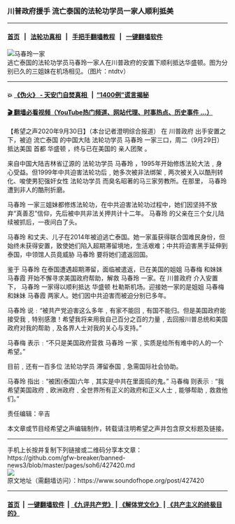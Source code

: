 ### 川普政府援手 流亡泰国的法轮功学员一家人顺利抵美
------------------------

#### [首页](https://github.com/gfw-breaker/banned-news3/blob/master/README.md) &nbsp;&nbsp;|&nbsp;&nbsp; [法轮功真相](https://github.com/begood0513/basic/blob/master/README.md)  &nbsp;&nbsp;|&nbsp;&nbsp; [手把手翻墙教程](https://github.com/gfw-breaker/guides/wiki)  &nbsp;&nbsp;|&nbsp;&nbsp; [一键翻墙软件](https://github.com/gfw-breaker/nogfw/blob/master/README.md)  



<div><img alt="马春玲一家" src="https://img.soundofhope.org/2020-09/photo_2020-09-30_14-38-45-1601491871824.jpg"/>
<br/><figcaption class="caption">
 逃亡泰国的法轮功学员马春玲一家人在川普政府的安置下顺利抵达华盛顿。图为分别已久的三姐妹在机场相见。（图片：ntdtv）
</figcaption></div><hr/>

#### 💥 [《伪火》 - 天安门自焚真相 ](http://158.247.195.190:10000/videos/blog/weihuo.html)&nbsp; |&nbsp; [“1400例”谎言揭秘  ](http://158.247.195.190:10000/videos/blog/jiexi1400.html)

#### [ 🎬  翻墙必看视频（YouTube热门频道、网站代理、时事热点、历史事件 ...）](https://github.com/gfw-breaker/links/blob/master/banned.md)

<div><div class="Content__Wrapper sc-1bvya0-0 grZQxZ">
 <p class="meta-top">
  <span class="meta">
   【希望之声2020年9月30日】（本台记者澄明综合报道）
  </span>
  在
  <ok href="/term/3532">
   川普政府
  </ok>
  出手安置之下，被迫
  <ok href="/term/387667">
   流亡泰国
  </ok>
  的中国大陆
  <ok href="/term/1633">
   法轮功学员
  </ok>
  <ok href="/term/387664">
   马春玲
  </ok>
  一家三口，周二（9月29日）
  <ok href="/term/387670">
   抵达美国
  </ok>
  首都
  <ok href="/term/5350">
   华盛顿
  </ok>
  ，终与已在美国的
  <ok href="/term/387673">
   亲人团聚
  </ok>
  。
 </p>
 <p>
  来自中国大陆吉林省辽源的
  <ok href="/term/1633">
   法轮功学员
  </ok>
  <ok href="/term/387664">
   马春玲
  </ok>
  ，1995年开始修炼法轮大法﹐身心受益。但1999年中共迫害法轮功后﹐她多次被非法绑架﹐两次被关入以酷刑转化、唆使男犯强奸女性
  <ok href="/term/1633">
   法轮功学员
  </ok>
  而臭名昭著的马三家劳教所。在那里，
  <ok href="/term/387664">
   马春玲
  </ok>
  遭到非人的酷刑折磨。
 </p>
 <div class="AD_Embed__Wrap-sc-1xslmin-0 igMuqX module desktop">
  <div>
  </div>
 </div>
 <p>
  <ok href="/term/387664">
   马春玲
  </ok>
  一家三姐妹都修炼法轮功，在中共迫害法轮功过程中，她们因坚持不放弃“真善忍”信仰，先后被中共非法关押共计十二年。
  <ok href="/term/387664">
   马春玲
  </ok>
  的父亲在三个女儿陆续被抓后，一夜间白了头。
 </p>
 <p>
  <ok href="/term/387664">
   马春玲
  </ok>
  和丈夫、儿子在2014年被迫逃亡泰国。她一家虽获得联合国难民身份，但始终未获得安置，致使她们陷入超期滞留境地，生活艰难；中共将迫害黑手延伸到泰国，中领馆人员竟威胁
  <ok href="/term/387664">
   马春玲
  </ok>
  要将她们遣返回国。
 </p>
 <p>
  鉴于
  <ok href="/term/387664">
   马春玲
  </ok>
  在泰国遭遇超期滞留，面临被遣返，已在美国的姐姐
  <ok href="/term/387676">
   马春梅
  </ok>
  和妹妹
  <ok href="/term/387679">
   马春霞
  </ok>
  开始不懈寻求美国政府帮助，解救
  <ok href="/term/387664">
   马春玲
  </ok>
  一家。在
  <ok href="/term/3532">
   川普政府
  </ok>
  介入安置下，
  <ok href="/term/387664">
   马春玲
  </ok>
  一家得以顺利抵达
  <ok href="/term/5350">
   华盛顿
  </ok>
  杜勒斯机场。迎接她一家的是姐姐
  <ok href="/term/387676">
   马春梅
  </ok>
  和妹妹
  <ok href="/term/387679">
   马春霞
  </ok>
  两家人。她们因中共迫害而被迫分别已多年。
 </p>
 <p>
  <ok href="/term/387664">
   马春玲
  </ok>
  说﹕“被共产党迫害这么多年﹐有家不能回﹐有国不能归。但是美国政府能接受我﹐特别感激！希望我将来用我自己百分之百的力量﹐去回报川普总统和美国政府对我的帮助﹐及各界人士对我的关心与支持。”
 </p>
 <p>
  <ok href="/term/387676">
   马春梅
  </ok>
  表示﹕“不只是美国政府营救
  <ok href="/term/387664">
   马春玲
  </ok>
  一家﹐实质是给所有难中的人的一个希望。”
 </p>
 <p>
  目前﹐还有一百多位
  <ok href="/term/1633">
   法轮功学员
  </ok>
  滞留泰国﹐急需国际社会协助。
 </p>
 <p>
  <ok href="/term/387664">
   马春玲
  </ok>
  指出﹕“被困(泰国)六年﹐其实是中共在里面捣的鬼。”
  <ok href="/term/387676">
   马春梅
  </ok>
  则表示﹕“我希望美国政府﹑欧洲政府﹑全世界所有正义的政府和正义人士﹐能够帮助﹐救救他们。”
 </p>
 <p class="meta-btm">
  责任编辑：辛吉
 </p>
 <p class="meta-btm">
  本文章或节目经希望之声编辑制作，转载请注明希望之声并包含原文标题及链接。
 </p>
</div>
</div>
<hr/>
手机上长按并复制下列链接或二维码分享本文章：<br/>
https://github.com/gfw-breaker/banned-news3/blob/master/pages/soh6/427420.md <br/>
<a href='https://github.com/gfw-breaker/banned-news3/blob/master/pages/soh6/427420.md'><img src='https://github.com/gfw-breaker/banned-news3/blob/master/pages/soh6/427420.md.png'/></a> <br/>
原文地址（需翻墙访问）：https://www.soundofhope.org/post/427420


------------------------
#### [首页](https://github.com/gfw-breaker/banned-news3/blob/master/README.md) &nbsp;|&nbsp; [一键翻墙软件](https://github.com/gfw-breaker/nogfw/blob/master/README.md) &nbsp;| [《九评共产党》](https://github.com/gfw-breaker/9ping.md/blob/master/README.md#九评之一评共产党是什么) | [《解体党文化》](https://github.com/gfw-breaker/jtdwh.md/blob/master/README.md) | [《共产主义的终极目的》](https://github.com/gfw-breaker/gczydzjmd.md/blob/master/README.md)


<img src='http://gfw-breaker.win/banned-news3/pages/soh6/427420.md' width='0px' height='0px'/>
